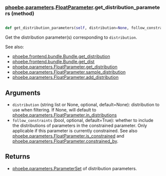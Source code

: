 ### [phoebe](phoebe.md).[parameters](phoebe.parameters.md).[FloatParameter](phoebe.parameters.FloatParameter.md).get_distribution_parameters (method)


```py

def get_distribution_parameters(self, distribution=None, follow_constraints=True)

```



Get the distribution parameter(s) corresponding to `distribution`.

See also:
* [phoebe.frontend.bundle.Bundle.get_distribution](phoebe.frontend.bundle.Bundle.get_distribution.md)
* [phoebe.frontend.bundle.Bundle.get_dist](phoebe.frontend.bundle.Bundle.get_dist.md)
* [phoebe.parameters.FloatParameter.get_distribution](phoebe.parameters.FloatParameter.get_distribution.md)
* [phoebe.parameters.FloatParameter.sample_distribution](phoebe.parameters.FloatParameter.sample_distribution.md)
* [phoebe.parameters.FloatParameter.add_distribution](phoebe.parameters.FloatParameter.add_distribution.md)

Arguments
-------------
* `distribution` (string list or None, optional, default=None): distribution
    to use when filtering.  If None, will default to [phoebe.parameters.FloatParameter.in_distributions](phoebe.parameters.FloatParameter.in_distributions.md)
* `follow_constraints` (bool, optional, default=True): whether to include
    the distributions of parameters in the constrained parameter.  Only
    applicable if this parameter is currently constrained.  See also
    [phoebe.parameters.FloatParameter.is_constrained](phoebe.parameters.FloatParameter.is_constrained.md) and
    [phoebe.parameters.FloatParameter.constrained_by](phoebe.parameters.FloatParameter.constrained_by.md).

Returns
----------
* [phoebe.parameters.ParameterSet](phoebe.parameters.ParameterSet.md) of distribution parameters.

